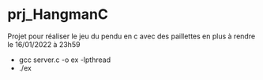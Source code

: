 # prj_HangmanC
Projet pour réaliser le jeu du pendu en c avec des paillettes en plus  à rendre le 16/01/2022  à 23h59

<ul>
<li> gcc server.c -o ex -lpthread</li>
<li>./ex </li>
</ul>
